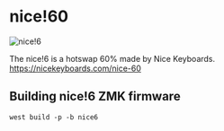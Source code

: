 # nice!60

![nice!6](https://i.imgur.com/0YWv5PE.png)

The nice!6 is a hotswap 60% made by Nice Keyboards. https://nicekeyboards.com/nice-60

## Building nice!6 ZMK firmware

```
west build -p -b nice6
```
